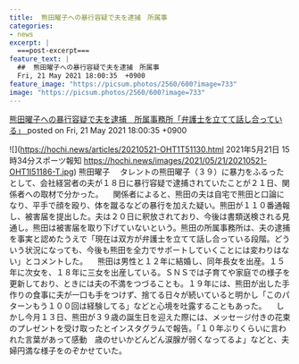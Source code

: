 ```yaml
---
title:  熊田曜子への暴行容疑で夫を逮捕　所属事
categories:
- news
excerpt: |
  ===post-excerpt===
feature_text: |
  ##  熊田曜子への暴行容疑で夫を逮捕　所属事
  Fri, 21 May 2021 18:00:35  +0900
feature_image: "https://picsum.photos/2560/600?image=733"
image: "https://picsum.photos/2560/600?image=733"
---
```


[ 熊田曜子への暴行容疑で夫を逮捕　所属事務所「弁護士を立てて話し合っている」  ](https://rosie.5ch.net/test/read.cgi/editorialplus/1621587635/)
posted on Fri, 21 May 2021 18:00:35  +0900

<!--more-->

![](https://hochi.news/articles/20210521-OHT1T51130.html 2021年5月21日 15時34分スポーツ報知 https://hochi.news/images/2021/05/21/20210521-OHT1I51186-T.jpg) 熊田曜子 　タレントの熊田曜子（３９）に暴力をふるったとして、会社経営者の夫が１８日に暴行容疑で逮捕されていたことが２１日、関係者への取材で分かった。 　関係者によると、熊田の夫は自宅で熊田と口論になり、平手で顔を殴り、体を蹴るなどの暴行を加えた疑い。熊田が１１０番通報し、被害届を提出した。夫は２０日に釈放されており、今後は書類送検される見通し。熊田は被害届を取り下げていないという。熊田の所属事務所は、夫の逮捕を事実と認めたうえで「現在は双方が弁護士を立てて話し合っている段階。どういう状況になっても、今後も熊田を全力でサポートしていくことには変わりはない」とコメントした。 　熊田は男性と１２年に結婚し、同年長女を出産。１５年に次女を、１８年に三女を出産している。ＳＮＳでは子育てや家庭での様子を更新しており、ときには夫の不満をつづることも。１９年には、熊田が出した手作りの食事に夫が一口も手をつけず、捨てる日々が続いていると明かし「このパターンもう１００回は経験してる」などと心境を吐露することもあった。 　しかし今月１３日、熊田が３９歳の誕生日を迎えた際には、メッセージ付きの花束のプレゼントを受け取ったとインスタグラムで報告。「１０年ぶりくらいに言われた言葉があって感動　歳のせいかどんどん涙腺が弱くなってるよ」などと、夫婦円満な様子をのぞかせていた。
